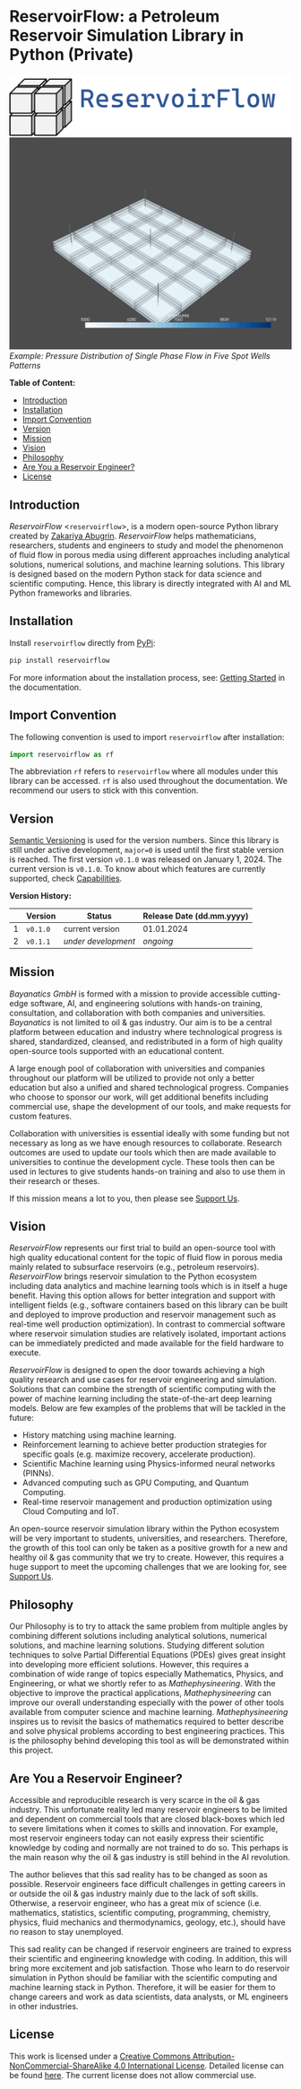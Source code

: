 # ReservoirFlow: a Petroleum Reservoir Simulation Library in Python (Private)

![](/images/logo.png)
![](/images/five_spot_single_phase.gif)
*Example: Pressure Distribution of Single Phase Flow in Five Spot Wells Patterns*

**Table of Content:**

- [Introduction](#introduction)
- [Installation](#installation)
- [Import Convention](#import-convention)
- [Version](#version)
- [Mission](#mission)
- [Vision](#vision)
- [Philosophy](#philosophy)
- [Are You a Reservoir Engineer?](#are-you-a-reservoir-engineer)
- [License](#license)

## Introduction

*ReservoirFlow* <`reservoirflow`>, is a modern open-source Python library created by [Zakariya Abugrin](https://github.com/zakgrin). *ReservoirFlow* helps mathematicians, researchers, students and engineers to study and model the phenomenon of fluid flow in porous media using different approaches including analytical solutions, numerical solutions, and machine learning solutions. This library is designed based on the modern Python stack for data science and scientific computing. Hence, this library is directly integrated with AI and ML Python frameworks and libraries.

## Installation

Install `reservoirflow` directly from [PyPi](https://pypi.org/):

```bash
pip install reservoirflow
```

For more information about the installation process, see: [Getting Started](/user_guide/getting_started.html) in the documentation.

## Import Convention

The following convention is used to import `reservoirflow` after installation:

```python
import reservoirflow as rf
```

The abbreviation `rf` refers to `reservoirflow` where all modules under this library can be accessed. `rf` is also used throughout the documentation. We recommend our users to stick with this convention.

## Version

[Semantic Versioning](https://semver.org/) is used for the version numbers. Since this library is still under active development, `major=0` is used until the first stable version is reached. The first version `v0.1.0` was released on January 1, 2024. The current version is `v0.1.0`. To know about which features are currently supported, check [Capabilities](capabilities.html).

**Version History:**

||**Version**|**Status**|**Release Date (dd.mm.yyyy)**|
|-|-|-|-|
|1|`v0.1.0`|current version|01.01.2024|
|2|`v0.1.1`|*under development*|*ongoing*|

## Mission

*Bayanatics GmbH* is formed with a mission to provide accessible cutting-edge software, AI, and engineering solutions with hands-on training, consultation, and collaboration with both companies and universities. *Bayanatics* is not limited to oil & gas industry. Our aim is to be a central platform between education and industry where technological progress is shared, standardized, cleansed, and redistributed in a form of high quality open-source tools supported with an educational content.

A large enough pool of collaboration with universities and companies throughout our platform will be utilized to provide not only a better education but also a unified and shared technological progress. Companies who choose to sponsor our work, will get additional benefits including commercial use, shape the development of our tools, and make requests for custom features.

Collaboration with universities is essential ideally with some funding but not necessary as long as we have enough resources to collaborate. Research outcomes are used to update our tools which then are made available to universities to continue the development cycle. These tools then can be used in lectures to give students hands-on training and also to use them in their research or theses.

If this mission means a lot to you, then please see [Support Us](/support_us.html).

## Vision

*ReservoirFlow* represents our first trial to build an open-source tool with high quality educational content for the topic of fluid flow in porous media mainly related to subsurface reservoirs (e.g., petroleum reservoirs). *ReservoirFlow* brings reservoir simulation to the Python ecosystem including data analytics and machine learning tools which is in itself a huge benefit. Having this option allows for better integration and support with intelligent fields (e.g., software containers based on this library can be built and deployed to improve production and reservoir management such as real-time well production optimization). In contrast to commercial software where reservoir simulation studies are relatively isolated, important actions can be immediately predicted and made available for the field hardware to execute.

*ReservoirFlow* is designed to open the door towards achieving a high quality research and use cases for reservoir engineering and simulation. Solutions that can combine the strength of scientific computing with the power of machine learning including the state-of-the-art deep learning models. Below are few examples of the problems that will be tackled in the future:

- History matching using machine learning.
- Reinforcement learning to achieve better production strategies for specific goals (e.g. maximize recovery, accelerate production).
- Scientific Machine learning using Physics-informed neural networks (PINNs).
- Advanced computing such as GPU Computing, and Quantum Computing.
- Real-time reservoir management and production optimization using Cloud Computing and IoT.

An open-source reservoir simulation library within the Python ecosystem will be very important to students, universities, and researchers. Therefore, the growth of this tool can only be taken as a positive growth for a new and healthy oil & gas community that we try to create. However, this requires a huge support to meet the upcoming challenges that we are looking for, see [Support Us](/support_us.html).

## Philosophy

Our Philosophy is to try to attack the same problem from multiple angles by combining different solutions including analytical solutions, numerical solutions, and machine learning solutions. Studying different solution techniques to solve Partial Differential Equations (PDEs) gives great insight into developing more efficient solutions. However, this requires a combination of wide range of topics especially Mathematics, Physics, and Engineering, or what we shortly refer to as *Mathephysineering*. With the objective to improve the practical applications, *Mathephysineering* can improve our overall understanding especially with the power of other tools available from computer science and machine learning. *Mathephysineering* inspires us to revisit the basics of mathematics required to better describe and solve physical problems according to best engineering practices. This is the philosophy behind developing this tool as will be demonstrated within this project.

## Are You a Reservoir Engineer?

Accessible and reproducible research is very scarce in the oil & gas industry. This unfortunate reality led many reservoir engineers to be limited and dependent on commercial tools that are closed black-boxes which led to severe limitations when it comes to skills and innovation. For example, most reservoir engineers today can not easily express their scientific knowledge by coding and normally are not trained to do so. This perhaps is the main reason why the oil & gas industry is still behind in the AI revolution.

The author believes that this sad reality has to be changed as soon as possible. Reservoir engineers face difficult challenges in getting careers in or outside the oil & gas industry mainly due to the lack of soft skills. Otherwise, a reservoir engineer, who has a great mix of science (i.e. mathematics, statistics, scientific computing, programming, chemistry, physics, fluid mechanics and thermodynamics, geology, etc.), should have no reason to stay unemployed.

This sad reality can be changed if reservoir engineers are trained to express their scientific and engineering knowledge with coding. In addition, this will bring more excitement and job satisfaction. Those who learn to do reservoir simulation in Python should be familiar with the scientific computing and machine learning stack in Python. Therefore, it will be easier for them to change careers and work as data scientists, data analysts, or ML engineers in other industries.

## License

This work is licensed under a [Creative Commons Attribution-NonCommercial-ShareAlike 4.0 International License](https://creativecommons.org/licenses/by-nc-sa/4.0/). Detailed license can be found [here](https://creativecommons.org/licenses/by-nc-sa/4.0/legalcode). The current license does not allow commercial use.
